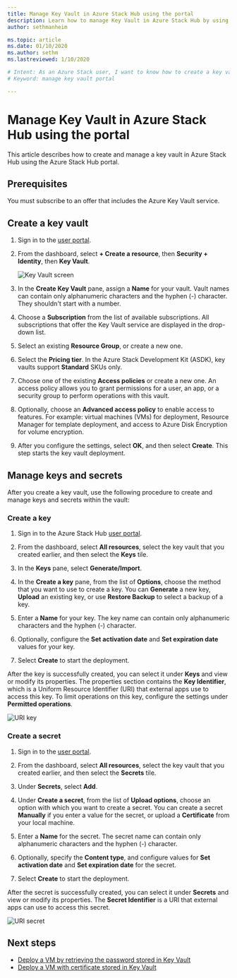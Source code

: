 ```yaml
---
title: Manage Key Vault in Azure Stack Hub using the portal 
description: Learn how to manage Key Vault in Azure Stack Hub by using the Azure Stack Hub portal.
author: sethmanheim

ms.topic: article
ms.date: 01/10/2020
ms.author: sethm
ms.lastreviewed: 1/10/2020

# Intent: As an Azure Stack user, I want to know how to create a key vault and manage it using the Azure Stack Portal
# Keyword: manage key vault portal

---
```



# Manage Key Vault in Azure Stack Hub using the portal

This article describes how to create and manage a key vault in Azure Stack Hub using the Azure Stack Hub portal.

## Prerequisites

You must subscribe to an offer that includes the Azure Key Vault service.

## Create a key vault

1. Sign in to the [user portal](https://portal.local.azurestack.external).

2. From the dashboard, select **+ Create a resource**, then **Security + Identity**, then **Key Vault**.

    ![Key Vault screen](media/azure-stack-key-vault-manage-portal/image1.png)

3. In the **Create Key Vault** pane, assign a **Name** for your vault. Vault names can contain only alphanumeric characters and the hyphen (-) character. They shouldn't start with a number.

4. Choose a **Subscription** from the list of available subscriptions. All subscriptions that offer the Key Vault service are displayed in the drop-down list.

5. Select an existing **Resource Group**, or create a new one.

6. Select the **Pricing tier**. In the Azure Stack Development Kit (ASDK), key vaults support **Standard** SKUs only.

7. Choose one of the existing **Access policies** or create a new one. An access policy allows you to grant permissions for a user, an app, or a security group to perform operations with this vault.

8. Optionally, choose an **Advanced access policy** to enable access to features. For example: virtual machines (VMs) for deployment, Resource Manager for template deployment, and access to Azure Disk Encryption for volume encryption.

9. After you configure the settings, select **OK**, and then select **Create**. This step starts the key vault deployment.

## Manage keys and secrets

After you create a key vault, use the following procedure to create and manage keys and secrets within the vault:

### Create a key

1. Sign in to the Azure Stack Hub [user portal](https://portal.local.azurestack.external).

2. From the dashboard, select **All resources**, select the key vault that you created earlier, and then select the **Keys** tile.

3. In the **Keys** pane, select **Generate/Import**.

4. In the **Create a key** pane, from the list of **Options**, choose the method that you want to use to create a key. You can **Generate** a new key, **Upload** an existing key, or use **Restore Backup** to select a backup of a key.

5. Enter a **Name** for your key. The key name can contain only alphanumeric characters and the hyphen (-) character.

6. Optionally, configure the **Set activation date** and **Set expiration date** values for your key.

7. Select **Create** to start the deployment.

After the key is successfully created, you can select it under **Keys** and view or modify its properties. The properties section contains the **Key Identifier**, which is a Uniform Resource Identifier (URI) that external apps use to access this key. To limit operations on this key, configure the settings under **Permitted operations**.

![URI key](media/azure-stack-key-vault-manage-portal/image4.png)

### Create a secret

1. Sign in to the [user portal](https://portal.local.azurestack.external).

2. From the dashboard, select **All resources**, select the key vault that you created earlier, and then select the **Secrets** tile.

3. Under **Secrets**, select **Add**.

4. Under **Create a secret**, from the list of **Upload options**, choose an option with which you want to create a secret. You can create a secret **Manually** if you enter a value for the secret, or upload a **Certificate** from your local machine.

5. Enter a **Name** for the secret. The secret name can contain only alphanumeric characters and the hyphen (-) character.

6. Optionally, specify the **Content type**, and configure values for **Set activation date** and **Set expiration date** for the secret.

7. Select **Create** to start the deployment.

After the secret is successfully created, you can select it under **Secrets** and view or modify its properties. The **Secret Identifier** is a URI that external apps can use to access this secret.

![URI secret](media/azure-stack-key-vault-manage-portal/image5.png)

## Next steps

* [Deploy a VM by retrieving the password stored in Key Vault](azure-stack-key-vault-deploy-vm-with-secret.md)
* [Deploy a VM with certificate stored in Key Vault](azure-stack-key-vault-push-secret-into-vm.md)
